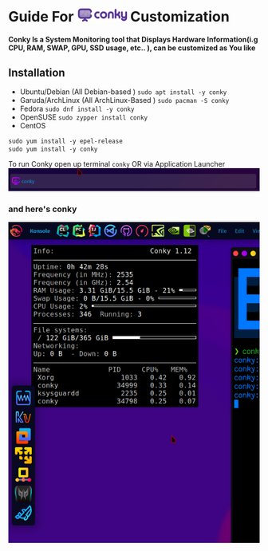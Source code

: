 # Guide For <a href="https://github.com/brndnmtthws/conky"><img width=100 hight=100 src="https://github.com/mmsaeed509/My-Linux-Customization/blob/main/Customization/Conky/conky-logotype-horizontal-violet.png"></a>  Customization

#### Conky Is a System Monitoring tool that Displays Hardware Information(i.g CPU, RAM, SWAP, GPU, SSD usage, etc.. ), can be customized as You like

## Installation

- Ubuntu/Debian (All Debian-based ) `sudo apt install -y conky`
- Garuda/ArchLinux (All ArchLinux-Based ) `sudo pacman -S conky`
- Fedora `sudo dnf install -y conky`
- OpenSUSE `sudo zypper install conky`
- CentOS
```
sudo yum install -y epel-release
sudo yum install -y conky
```
To run Conky open up terminal `conky` OR via Application Launcher ![](conky.png)

### and here's conky 

![](conky_pure.png)
